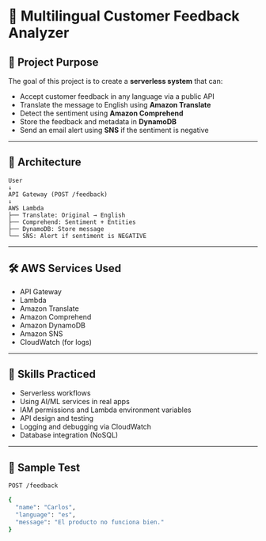 # 🧠 Multilingual Customer Feedback Analyzer 

## 🎯 Project Purpose

The goal of this project is to create a **serverless system** that can:

- Accept customer feedback in any language via a public API
- Translate the message to English using **Amazon Translate**
- Detect the sentiment using **Amazon Comprehend**
- Store the feedback and metadata in **DynamoDB**
- Send an email alert using **SNS** if the sentiment is negative

---

## 🧱 Architecture
```
User
↓
API Gateway (POST /feedback)
↓
AWS Lambda
├── Translate: Original → English
├── Comprehend: Sentiment + Entities
├── DynamoDB: Store message
└── SNS: Alert if sentiment is NEGATIVE
```

---

## 🛠️ AWS Services Used

- API Gateway  
- Lambda  
- Amazon Translate  
- Amazon Comprehend  
- Amazon DynamoDB  
- Amazon SNS  
- CloudWatch (for logs)

---

## 🔧 Skills Practiced

- Serverless workflows  
- Using AI/ML services in real apps  
- IAM permissions and Lambda environment variables  
- API design and testing  
- Logging and debugging via CloudWatch  
- Database integration (NoSQL)

---



## 🧪 Sample Test

```bash
POST /feedback

{
  "name": "Carlos",
  "language": "es",
  "message": "El producto no funciona bien."
}

